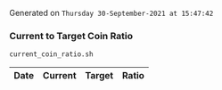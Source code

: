 Generated on `Thursday 30-September-2021 at 15:47:42`

### Current to Target Coin Ratio
`current_coin_ratio.sh`

Date|Current|Target|Ratio
---|---|---|---
